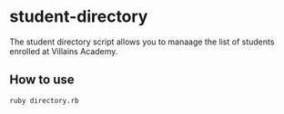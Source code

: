 # student-directory

The student directory script allows you to manaage the list of students enrolled at Villains Academy.

## How to use ##

```shell
ruby directory.rb
```
